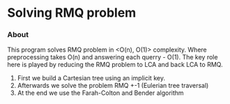 # Solving RMQ problem
### About 
This program solves RMQ problem in <O(n), O(1)> complexity. Where preprocessing
takes O(n) and answering each querry - O(1).
The key role here is played by reducing the RMQ problem to LCA and back LCA to
RMQ.
1) First we build a Cartesian tree using an implicit key.
2) Afterwards we solve the problem RMQ +-1 (Eulerian tree traversal)
3) At the end we use the Farah-Colton and Bender algorithm
